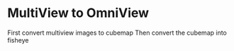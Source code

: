 # MultiView to OmniView

First convert multiview images to cubemap
Then convert the cubemap into fisheye

